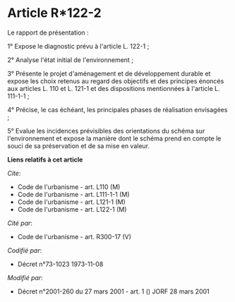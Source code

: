 # Article R*122-2

Le rapport de présentation :

1° Expose le diagnostic prévu à l'article L. 122-1 ;

2° Analyse l'état initial de l'environnement ;

3° Présente le projet d'aménagement et de développement durable et expose les choix retenus au regard des objectifs et des
principes énoncés aux articles L. 110 et L. 121-1 et des dispositions mentionnées à l'article L. 111-1-1 ;

4° Précise, le cas échéant, les principales phases de réalisation envisagées ;

5° Evalue les incidences prévisibles des orientations du schéma sur l'environnement et expose la manière dont le schéma prend
en compte le souci de sa préservation et de sa mise en valeur.

**Liens relatifs à cet article**

_Cite_:

  - Code de l'urbanisme - art. L110 (M)
  - Code de l'urbanisme - art. L111-1-1 (M)
  - Code de l'urbanisme - art. L121-1 (M)
  - Code de l'urbanisme - art. L122-1 (M)

_Cité par_:

  - Code de l'urbanisme - art. R300-17 (V)

_Codifié par_:

  - Décret n°73-1023 1973-11-08

_Modifié par_:

  - Décret n°2001-260 du 27 mars 2001 - art. 1 () JORF 28 mars 2001
